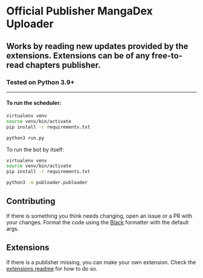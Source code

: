 # Official Publisher MangaDex Uploader
## Works by reading new updates provided by the extensions. Extensions can be of any free-to-read chapters publisher.
### Tested on Python 3.9+

---

#### To run the scheduler:

```bash
virtualenv venv
source venv/bin/activate
pip install -r requirements.txt

python3 run.py
```

To run the bot by itself:
```bash
virtualenv venv
source venv/bin/activate
pip install -r requirements.txt

python3 -m publoader.publoader
```

## Contributing
If there is something you think needs changing, open an issue or a PR with your changes. Format the code using the [Black](https://pypi.org/project/black/) formatter with the default args.


## Extensions
If there is a publisher missing, you can make your own extension. Check the [extensions readme](publoader/extensions/CONTRIBUTING.md) for how to do so.